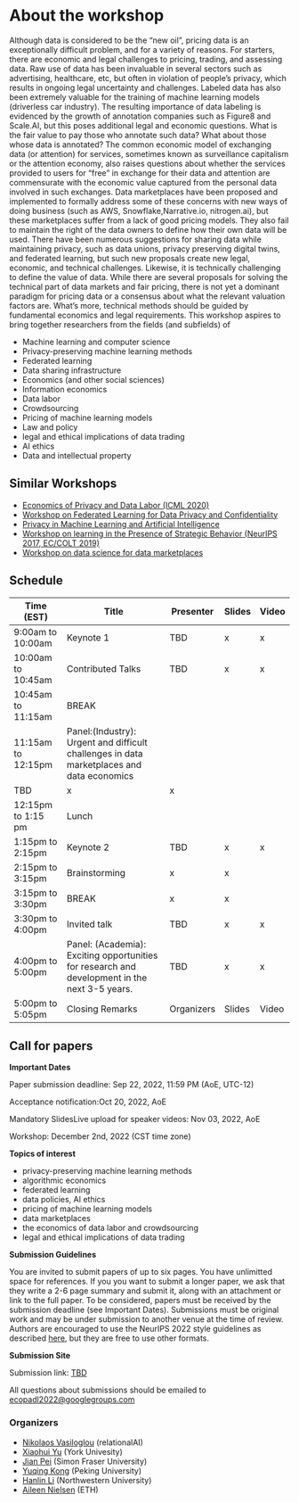 
# About the workshop #

Although data is considered to be the “new oil”, pricing data is an exceptionally difficult problem, and for a variety of reasons. For starters, there are economic and legal challenges to pricing, trading, and assessing data. Raw use of data has been invaluable in several sectors such as advertising, healthcare, etc, but often in violation of people’s privacy, which results in ongoing legal uncertainty and challenges. Labeled data has also been extremely valuable for the training of machine learning models (driverless car industry). The resulting importance of data labeling is evidenced by the growth of annotation companies such as Figure8 and Scale.AI, but this poses additional legal and economic questions. What is the fair value to pay those who annotate such data? What about those whose data is annotated? The common economic model of exchanging data (or attention) for services, sometimes known as surveillance capitalism or the attention economy, also raises questions about whether the services provided to users for “free” in exchange for their data and attention are commensurate with the economic value captured from the personal data involved in such exchanges. 
Data marketplaces have been proposed and implemented to formally address some of these concerns with new ways of doing business (such as AWS, Snowflake,Narrative.io, nitrogen.ai), but these marketplaces suffer from a lack of good pricing models. They also fail to maintain the right of the data owners to define how their own data will be used. There have been numerous suggestions for sharing data while maintaining privacy, such as data unions, privacy preserving digital twins, and federated learning, but such new proposals create new legal, economic, and technical challenges.
Likewise, it is technically challenging to define the value of data. While there are several proposals for solving the technical part of data markets and fair pricing, there is not yet a dominant paradigm for pricing data or a consensus about what the relevant valuation factors are. What’s more, technical methods should be guided by fundamental economics and legal requirements. 
This workshop aspires to bring together researchers from the fields (and subfields) of 

- Machine learning and computer science
- Privacy-preserving machine learning methods
- Federated learning
- Data sharing infrastructure
- Economics (and other social sciences)
- Information economics
- Data labor
- Crowdsourcing
- Pricing of machine learning models
- Law and policy
- legal and ethical implications of data trading
- AI ethics
- Data and intellectual property

## Similar Workshops ##

- [Economics of Privacy and Data Labor (ICML 2020)](https://icml.cc/virtual/2020/workshop/5723)
- [Workshop on Federated Learning for Data Privacy and Confidentiality](https://nips.cc/Conferences/2019/Schedule?showEvent=13202)
- [Privacy in Machine Learning and Artificial Intelligence](https://pimlai.github.io/pimlai18/)
- [Workshop on learning in the Presence of Strategic Behavior (NeurIPS 2017, EC/COLT 2019)](https://sites.google.com/view/eclearning2019/)
- [Workshop on data science for data marketplaces](https://sites.google.com/view/dsdm2022/home)


## Schedule ##

Time (EST)  | Title  | Presenter | Slides | Video |
----------- | ------ | --------- | ------ | ----- |
9:00am to 10:00am| Keynote 1 | TBD | x | x |
10:00am to 10:45am | Contributed Talks | TBD |x | x |
10:45am to 11:15am | BREAK | | | |
11:15am to 12:15pm |Panel:(Industry):  Urgent and difficult challenges in data marketplaces and data economics
 | TBD | x | x |
12:15pm to 1:15 pm | Lunch | | |
1:15pm to 2:15pm | Keynote 2| TBD | x | x |
2:15pm to 3:15pm | Brainstorming| x | x |
3:15pm to 3:30pm | BREAK | x | x |
3:30pm to 4:00pm | Invited talk | TBD | x | x |
4:00pm to 5:00pm | Panel: (Academia): Exciting opportunities for research and development in the next 3-5 years.| TBD | x | x |
5:00pm to 5:05pm | Closing Remarks | Organizers | Slides | Video|



## Call for papers ##

**Important Dates**

Paper submission deadline: Sep 22, 2022, 11:59 PM (AoE, UTC-12)

Acceptance notification:Oct 20, 2022, AoE

Mandatory SlidesLive upload for speaker videos:  Nov 03, 2022, AoE

Workshop: December 2nd, 2022 (CST time zone)
 
**Topics of interest** 

- privacy-preserving machine learning methods
- algorithmic economics
- federated learning
- data policies, AI ethics
- pricing of machine learning models 
- data marketplaces
- the economics of data labor and crowdsourcing
- legal and ethical implications of data trading

**Submission Guidelines**

You are invited to submit papers of up to six pages. You have unlimitted space for references. If you you want to submit a longer paper, we ask that they write a 2-6 page summary and submit it, along with an attachment or link to the full paper.  To be considered, papers must be received by the submission deadline (see Important Dates). Submissions must be original work and may be under submission to another venue at the time of review. Authors are encouraged to use the NeurIPS 2022 style guidelines as described [here](https://neurips.cc/Conferences/2022/PaperInformation/StyleFiles), but they are free to use other formats.

**Submission Site**

Submission link: [TBD](TBD)

All questions about submissions should be emailed to [ecopadl2022@googlegroups.com](mailto:ecopadl2022@googlegroups.com)


### Organizers ####
- [Nikolaos Vasiloglou](https://www.linkedin.com/in/vasiloglou) (relationalAI)
- [Xiaohui Yu](http://www.yorku.ca/xhyu) 	(York Univesity)
- [Jian Pei](https://www.cs.sfu.ca/~jpei)	(Simon Fraser University)
- [Yuqing Kong](https://cfcs.pku.edu.cn/yuqkong/)  (Peking University)  		
- [Hanlin Li](https://sites.northwestern.edu/lihanlin/)	(Northwestern University)
- [Aileen Nielsen](https://lawecon.ethz.ch/group/scientific-team/nielsen.html) (ETH)

